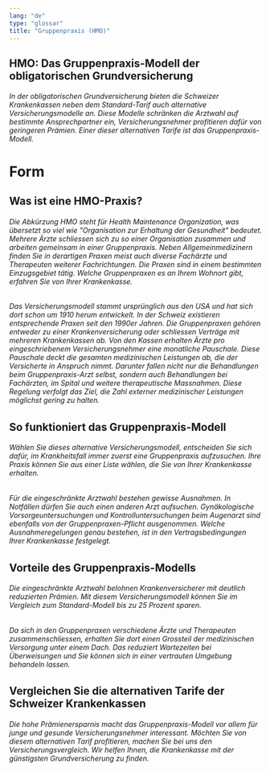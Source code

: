 ```yaml
---
lang: "de"
type: "glossar"
title: "Gruppenpraxis (HMO)"
---
```


## HMO: Das Gruppenpraxis-Modell der obligatorischen Grundversicherung

###### In der obligatorischen Grundversicherung bieten die Schweizer Krankenkassen neben dem Standard-Tarif auch alternative Versicherungsmodelle an. Diese Modelle schränken die Arztwahl auf bestimmte Ansprechpartner ein, Versicherungsnehmer profitieren dafür von geringeren Prämien. Einer dieser alternativen Tarife ist das Gruppenpraxis-Modell.

# Form

## Was ist eine HMO-Praxis?

###### Die Abkürzung HMO steht für Health Maintenance Organization, was übersetzt so viel wie "Organisation zur Erhaltung der Gesundheit" bedeutet. Mehrere Ärzte schliessen sich zu so einer Organisation zusammen und arbeiten gemeinsam in einer Gruppenpraxis. Neben Allgemeinmedizinern finden Sie in derartigen Praxen meist auch diverse Fachärzte und Therapeuten weiterer Fachrichtungen. Die Praxen sind in einem bestimmten Einzugsgebiet tätig. Welche Gruppenpraxen es an Ihrem Wohnort gibt, erfahren Sie von Ihrer Krankenkasse.

###### Das Versicherungsmodell stammt ursprünglich aus den USA und hat sich dort schon um 1910 herum entwickelt. In der Schweiz existieren entsprechende Praxen seit den 1990er Jahren. Die Gruppenpraxen gehören entweder zu einer Krankenversicherung oder schliessen Verträge mit mehreren Krankenkassen ab. Von den Kassen erhalten Ärzte pro eingeschriebenem Versicherungsnehmer eine monatliche Pauschale. Diese Pauschale deckt die gesamten medizinischen Leistungen ab, die der Versicherte in Anspruch nimmt. Darunter fallen nicht nur die Behandlungen beim Gruppenpraxis-Arzt selbst, sondern auch Behandlungen bei Fachärzten, im Spital und weitere therapeutische Massnahmen. Diese Regelung verfolgt das Ziel, die Zahl externer medizinischer Leistungen möglichst gering zu halten.

## So funktioniert das Gruppenpraxis-Modell

###### Wählen Sie dieses alternative Versicherungsmodell, entscheiden Sie sich dafür, im Krankheitsfall immer zuerst eine Gruppenpraxis aufzusuchen. Ihre Praxis können Sie aus einer Liste wählen, die Sie von Ihrer Krankenkasse erhalten.

###### Für die eingeschränkte Arztwahl bestehen gewisse Ausnahmen. In Notfällen dürfen Sie auch einen anderen Arzt aufsuchen. Gynäkologische Vorsorgeuntersuchungen und Kontrolluntersuchungen beim Augenarzt sind ebenfalls von der Gruppenpraxen-Pflicht ausgenommen. Welche Ausnahmeregelungen genau bestehen, ist in den Vertragsbedingungen Ihrer Krankenkasse festgelegt.

## Vorteile des Gruppenpraxis-Modells

###### Die eingeschränkte Arztwahl belohnen Krankenversicherer mit deutlich reduzierten Prämien. Mit diesem Versicherungsmodell können Sie im Vergleich zum Standard-Modell bis zu 25 Prozent sparen.

###### Da sich in den Gruppenpraxen verschiedene Ärzte und Therapeuten zusammenschliessen, erhalten Sie dort einen Grossteil der medizinischen Versorgung unter einem Dach. Das reduziert Wartezeiten bei Überweisungen und Sie können sich in einer vertrauten Umgebung behandeln lassen.

## Vergleichen Sie die alternativen Tarife der Schweizer Krankenkassen

###### Die hohe Prämienersparnis macht das Gruppenpraxis-Modell vor allem für junge und gesunde Versicherungsnehmer interessant. Möchten Sie von diesem alternativen Tarif profitieren, machen Sie bei uns den Versicherungsvergleich. Wir helfen Ihnen, die Krankenkasse mit der günstigsten Grundversicherung zu finden.
